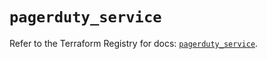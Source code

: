 # `pagerduty_service`

Refer to the Terraform Registry for docs: [`pagerduty_service`](https://registry.terraform.io/providers/pagerduty/pagerduty/3.25.2/docs/resources/service).
